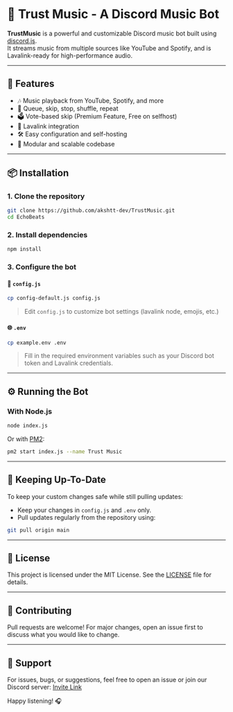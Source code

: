 # 🎵 Trust Music - A Discord Music Bot

**TrustMusic** is a powerful and customizable Discord music bot built using [discord.js](https://discord.js.org/).  
It streams music from multiple sources like YouTube and Spotify, and is Lavalink-ready for high-performance audio.

---

## 🚀 Features

- 🎶 Music playback from YouTube, Spotify, and more  
- 🔁 Queue, skip, stop, shuffle, repeat  
- 🗳️ Vote-based skip (Premium Feature, Free on selfhost)  
- 📶 Lavalink integration  
- 🛠️ Easy configuration and self-hosting  
- 🧩 Modular and scalable codebase

---

## 📦 Installation

### 1. Clone the repository

```bash
git clone https://github.com/akshtt-dev/TrustMusic.git
cd EchoBeats
```

### 2. Install dependencies

```bash
npm install
```

### 3. Configure the bot

#### 🔧 `config.js`

```bash
cp config-default.js config.js
```

> Edit `config.js` to customize bot settings (lavalink node, emojis, etc.)

#### 🌐 `.env`

```bash
cp example.env .env
```

> Fill in the required environment variables such as your Discord bot token and Lavalink credentials.

---

## ⚙️ Running the Bot

### With Node.js

```bash
node index.js
```

Or with [PM2](https://pm2.io/):

```bash
pm2 start index.js --name Trust Music
```

---

## 🔄 Keeping Up-To-Date

To keep your custom changes safe while still pulling updates:

- Keep your changes in `config.js` and `.env` only.
- Pull updates regularly from the repository using:

```bash
git pull origin main
```

---

## 📜 License

This project is licensed under the MIT License. See the [LICENSE](./LICENSE) file for details.

---

## 🤝 Contributing

Pull requests are welcome! For major changes, open an issue first to discuss what you would like to change.

---

## 📩 Support

For issues, bugs, or suggestions, feel free to open an issue or join our Discord server: [Invite Link](https://discord.gg/689PYf8C8B)

Happy listening! 🎧
